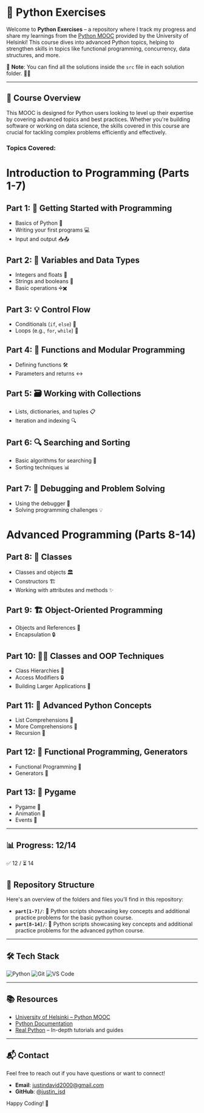 # 🐍 Python Exercises

Welcome to **Python Exercises** – a repository where I track my progress and share my learnings from the [Python MOOC](https://www.mooc.fi/en/) provided by the University of Helsinki! This course dives into advanced Python topics, helping to strengthen skills in topics like functional programming, concurrency, data structures, and more.

📝 **Note**: You can find all the solutions inside the `src` file in each solution folder. 📂✨

---

## 🚀 Course Overview

This MOOC is designed for Python users looking to level up their expertise by covering advanced topics and best practices. Whether you're building software or working on data science, the skills covered in this course are crucial for tackling complex problems efficiently and effectively.

### Topics Covered:

# Introduction to Programming (Parts 1-7)

## Part 1: 🎉 Getting Started with Programming
- Basics of Python 🐍
- Writing your first programs 💻
- Input and output 📥📤

## Part 2: 🔢 Variables and Data Types
- Integers and floats 🔢
- Strings and booleans 💬
- Basic operations ➗✖️

## Part 3: 💡 Control Flow
- Conditionals (`if`, `else`) 🔀
- Loops (e.g., `for`, `while`) 🔄

## Part 4: 🎨 Functions and Modular Programming
- Defining functions 🛠️
- Parameters and returns ↔️

## Part 5: 🗃️ Working with Collections
- Lists, dictionaries, and tuples 📋
- Iteration and indexing 🔍

## Part 6: 🔍 Searching and Sorting
- Basic algorithms for searching 🔎
- Sorting techniques 📊

## Part 7: 🧩 Debugging and Problem Solving
- Using the debugger 🐞
- Solving programming challenges 💡

# Advanced Programming (Parts 8-14)

## Part 8: 🌟 Classes  
- Classes and objects 🏛️  
- Constructors 🏗️  
- Working with attributes and methods ✨

## Part 9: 🏗️ Object-Oriented Programming   
- Objects and References 🧱  
- Encapsulation 🔒

## Part 10: 🧑‍🏫 Classes and OOP Techniques  
- Class Hierarchies 🌳  
- Access Modifiers 🔒
- Building Larger Applications 📱

## Part 11: 🧠 Advanced Python Concepts
- List Comprehensions 📝
- More Comprehensions 🧩
- Recursion 🔁

## Part 12: 🔄 Functional Programming, Generators
- Functional Programming 🧠
- Generators 🔄

## Part 13: 🔄 Pygame
- Pygame 🧠
- Animation 🔄
- Events 🔄

---

## 📊 Progress: 12/14

✅ 12 / ⏳ 14

## 📂 Repository Structure

Here's an overview of the folders and files you’ll find in this repository:

- **`part[1-7]/`**: 📜 Python scripts showcasing key concepts and additional practice problems for the basic python course.
- **`part[8-14]/`**: 📜 Python scripts showcasing key concepts and additional practice problems for the advanced python course.

---

## 🛠️ Tech Stack

![Python](https://img.shields.io/badge/Python-3776AB?logo=python&logoColor=white&style=flat-square)
![Git](https://img.shields.io/badge/Git-F05032?logo=git&logoColor=white&style=flat-square)
![VS Code](https://img.shields.io/badge/VS%20Code-007ACC?logo=visualstudiocode&logoColor=white&style=flat-square)

---

## 📚 Resources

- [University of Helsinki – Python MOOC](https://www.mooc.fi/en/)
- [Python Documentation](https://docs.python.org/3/)
- [Real Python](https://realpython.com/) – In-depth tutorials and guides
  
---

## 📬 Contact

Feel free to reach out if you have questions or want to connect!

- **Email**: justindavid2000@gmail.com
- **GitHub**: [@justin_jsd](https://github.com/justin_jsd)

Happy Coding! 🎉
